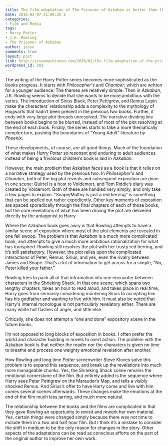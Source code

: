 ```yaml
---
title: The film adaptation of The Prisoner of Azkaban is better than the book.
date: 2016-02-07 21:08:25 Z
categories:
- Film and Media
tags:
- Harry Potter
- J.K. Rowling
- The Prisoner of Azkaban
author: jesse
comments: true
layout: post
link: http://jessemackinnon.com/2016/02/the-film-adaptation-of-the-prisoner-of-azkaban-is-better-than-the-book/
wordpress_id: 303
---
```


The writing of the Harry Potter series becomes more sophisticated as the books progress. It starts with _Philosopher's_ and _Chamber_, which are written for a younger audience. The themes are relatively simple. Then in _Azkaban_, J.K. Rowling seems to decide that she wants to be more ambitious with the series. The introduction of Sirius Black, Peter Pettigrew, and Remus Lupin make the characters’ relationship adds a complexity to the mythology of Hogwarts that hadn’t been present in the previous two books. Further, it ends with very large plot threads unresolved. The narrative dividing line between books begins to be blurred, instead of most of the plot resolving at the end of each book. Finally, the series starts to take a more thematically complex turn, pushing the boundaries of “Young Adult” literature by _Phoenix_.

These developments, of course, are all good things. Much of the foundation of what makes _Harry Potter_ so resonant and enduring to adult audiences instead of being a frivolous children’s book is laid in _Azkaban_.

However, the main problem that Azkaban faces as a book is that it relies on a narrative strategy used by the previous two. In _Philosopher's_ and _Chamber_, both of the big plot reveals and subsequent exposition are done in one scene: Quirrel is a host to Voldemort, and Tom Riddle’s diary was created by Voldemort. Both of these are handled very simply, and only take a few pages to explain. “Snape/Malfoy is just a red herring” is something that can be spelled out rather expediently. Other key moments of exposition are spaced sporadically through the final chapters of each of those books, but the core revelations of what has been driving the plot are delivered directly by the antagonist to Harry.

Where the _Azkaban_ book goes awry is that Rowling attempts to have a similar scene of exposition where most of the plot elements are revealed in one fell swoop. The problem is that _Azkaban_ is a much more complicated book, and attempts to give a much more ambitious rationalization for what has transpired. Rowling still resolves the plot with her trusty red herring, and it’s still satisfactory. However, the plot relies upon the complicated interactions of Peter, Remus, Sirius, and yes, even the rivalry between James and Snape. That’s a lot of information to get across for a simple, “No, Peter killed your father.”

Rowling tries to pack all of that information into one encounter between characters in the Shrieking Shack. In that one scene, which spans two lengthy chapters, takes an hour to read aloud, and takes place in real time, Harry goes from seriously considering murdering Sirius to accepting him has his godfather and wanting to live with him. It must also be noted that Harry's internal monologue is not particularly revelatory either. There are many white hot flashes of anger, and little else.

Critically, she does not attempt a “one and done” expository scene in the future books.

I’m not opposed to long blocks of exposition in books. I often prefer the world and character building in novels to overt action. The problem with the Azkaban book is that neither the reader nor the characters is given no time to breathe and process one weighty emotional revelation after another.

How Rowling and long time _Potter_ screenwriter Steve Kloves solve this problem is to expand this sequence, and break up the revelations into much more manageable chunks. Yes, the Shrieking Shack scene remains the emotional cornerstone of the film. But entirely added is the sequence where Harry sees Peter Pettigrew on the Marauder’s Map, and tells a visibly shocked Remus. And Sirius’s offer to have Harry come and live with him comes several scenes afterwards. These changes make the emotions at the end of the film much less jarring, and much more natural.

The relationship between the books and the films are complicated in that they gave Rowling an opportunity to revisit and rework her own material. Yes, certain things were changed simply because there was not time to include them in a two and half hour film. But I think it’s a mistake to consider the shift in medium to be the only reason for changes in the story. Other aspects of the adaptations can be read as conscious efforts on the part of the original author to improve her own work.
